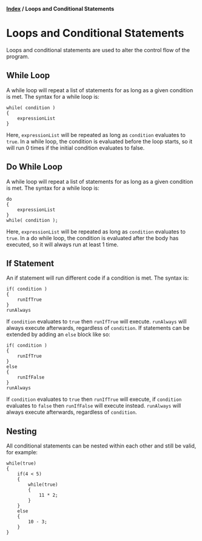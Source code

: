 **[Index](index) / Loops and Conditional Statements**

# Loops and Conditional Statements
Loops and conditional statements are used to alter the control flow of the program.

## While Loop
A while loop will repeat a list of statements for as long as a given condition is met. The syntax for a while loop is:
```
while( condition )
{
    expressionList
}
```
Here, `expressionList` will be repeated as long as `condition` evaluates to `true`. In a while loop, the condition is evaluated before the loop starts, so it will run 0 times if the initial condition evaluates to false.

## Do While Loop
A while loop will repeat a list of statements for as long as a given condition is met. The syntax for a while loop is:
```
do
{
    expressionList
}
while( condition );
```
Here, `expressionList` will be repeated as long as `condition` evaluates to `true`. In a do while loop, the condition is evaluated after the body has executed, so it will always run at least 1 time.

## If Statement
An if statement will run different code if a condition is met. The syntax is:
```
if( condition )
{
    runIfTrue
}
runAlways
```
If `condition` evaluates to `true` then `runIfTrue` will execute. `runAlways` will always execute afterwards, regardless of `condition`.
If statements can be extended by adding an `else` block like so:
```
if( condition )
{
    runIfTrue
}
else
{
    runIfFalse
}
runAlways
```
If `condition` evaluates to `true` then `runIfTrue` will execute, if `condition` evaluates to `false` then `runIfFalse` will execute instead. `runAlways` will always execute afterwards, regardless of `condition`.

## Nesting
All conditional statements can be nested within each other and still be valid, for example:
```
while(true)
{
    if(4 < 5)
    {
        while(true)
        {
            11 * 2;
        }
    }
    else
    {
        10 - 3;
    }
}
```